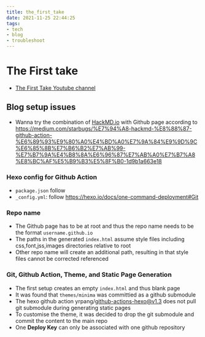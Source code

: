 ```yaml
---
title: the_first_take
date: 2021-11-25 22:44:25
tags: 
- tech
- blog
- troubleshoot
---
```


# The First take
* [The First Take Youtube channel](https://www.youtube.com/channel/UC9zY_E8mcAo_Oq772LEZq8Q/featured)
## Blog setup issues
* Wanna try the combination of [HackMD.io](http://hackmd.io/) with Github page according to https://medium.com/starbugs/%E7%94%A8-hackmd-%E8%88%87-github-action-%E6%89%93%E9%80%A0%E4%BD%A0%E7%9A%84%E9%9D%9C%E6%85%8B%E7%B6%B2%E7%AB%99-%E7%B7%9A%E4%B8%8A%E6%96%87%E7%AB%A0%E7%B7%A8%E8%BC%AF%E5%B9%B3%E5%8F%B0-1d9b1a663e18
### Hexo config for Github Action
* `package.json` follow
* `_config.yml`: follow https://hexo.io/docs/one-command-deployment#Git
### Repo name
* The Github page has to be at root and thus the repo name needs to be the format `username.github.io`
* The paths in the generated `index.html` assume style files including css,font,jss,images directories relative to root
* Other repo name will create an additional path, resulting in that style files cannot be corrected referenced
### Git, Github Action, Theme, and Static Page Generation
* The first setup creates an empty `index.html` and thus blank page
* It was found that `themes/minima` was committied as a github submodule
* The hexo github action yrpang/github-actions-hexo@v1.3 does not pull git submodule during generating static pages
* To customise the theme, it was decided to drop the git submodule and commit the content to the main repo
* One **Deploy Key** can only be associated with one github repository

